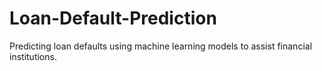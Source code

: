 # Loan-Default-Prediction
Predicting loan defaults using machine learning models to assist financial institutions.
